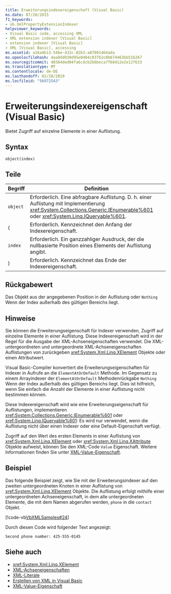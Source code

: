 ```yaml
---
title: Erweiterungsindexereigenschaft (Visual Basic)
ms.date: 07/20/2015
f1_keywords:
- vb.XmlPropertyExtensionIndexer
helpviewer_keywords:
- Visual Basic code, accessing XML
- XML extension indexer [Visual Basic]
- extension indexer [Visual Basic]
- XML [Visual Basic], accessing
ms.assetid: a16a4b13-54be-432c-82b3-a87091464ada
ms.openlocfilehash: 4aa8dd030d95e0404c037b2c8b674463bb51b267
ms.sourcegitcommit: 40364ded04fa6cdcb2b6beca7f68412e2e12f633
ms.translationtype: MT
ms.contentlocale: de-DE
ms.lasthandoff: 02/28/2019
ms.locfileid: "56972543"
---
```

# <a name="extension-indexer-property-visual-basic"></a>Erweiterungsindexereigenschaft (Visual Basic)
Bietet Zugriff auf einzelne Elemente in einer Auflistung.  
  
## <a name="syntax"></a>Syntax  
  
```  
object(index)  
```  
  
## <a name="parts"></a>Teile  
  
|Begriff|Definition|  
|---|---|  
|`object`|Erforderlich. Eine abfragbare Auflistung. D. h. einer Auflistung mit Implementierung <xref:System.Collections.Generic.IEnumerable%601> oder <xref:System.Linq.IQueryable%601>.|  
|(|Erforderlich. Kennzeichnet den Anfang der Indexereigenschaft.|  
|`index`|Erforderlich. Ein ganzzahliger Ausdruck, der die nullbasierte Position eines Elements der Auflistung angibt.|  
|)|Erforderlich. Kennzeichnet das Ende der Indexereigenschaft.|  
  
## <a name="return-value"></a>Rückgabewert  
 Das Objekt aus der angegebenen Position in der Auflistung oder `Nothing` Wenn der Index außerhalb des gültigen Bereichs liegt.  
  
## <a name="remarks"></a>Hinweise  
 Sie können die Erweiterungseigenschaft für Indexer verwenden, Zugriff auf einzelne Elemente in einer Auflistung. Diese Indexereigenschaft wird in der Regel für die Ausgabe der XML-Achseneigenschaften verwendet. Die XML-untergeordneten und untergeordnete XML-Achseneigenschaften Auflistungen von zurückgeben <xref:System.Xml.Linq.XElement> Objekte oder einen Attributwert.  
  
 Visual Basic-Compiler konvertiert die Erweiterungseigenschaften für Indexer in Aufrufe an die `ElementAtOrDefault` Methode. Im Gegensatz zu einem Arrayindexer der `ElementAtOrDefault` Methodenrückgabe `Nothing` Wenn der Index außerhalb des gültigen Bereichs liegt. Dies ist hilfreich, wenn Sie einfach die Anzahl der Elemente in einer Auflistung nicht bestimmen können.  
  
 Diese Indexereigenschaft wird wie eine Erweiterungseigenschaft für Auflistungen, implementieren <xref:System.Collections.Generic.IEnumerable%601> oder <xref:System.Linq.IQueryable%601>: Es wird nur verwendet, wenn die Auflistung nicht über einen Indexer oder eine Default-Eigenschaft verfügt.  
  
 Zugriff auf den Wert des ersten Elements in einer Auflistung von <xref:System.Xml.Linq.XElement> oder <xref:System.Xml.Linq.XAttribute> Objekte aufweist, können Sie den XML-Code `Value` Eigenschaft. Weitere Informationen finden Sie unter [XML-Value-Eigenschaft](../../../visual-basic/language-reference/xml-axis/xml-value-property.md).  
  
## <a name="example"></a>Beispiel  
 Das folgende Beispiel zeigt, wie Sie mit der Erweiterungsindexer auf den zweiten untergeordneten Knoten in einer Auflistung von <xref:System.Xml.Linq.XElement> Objekte. Die Auflistung erfolgt mithilfe einer untergeordneten Achseneigenschaft, in dem alle untergeordneten Elemente, die mit dem Namen abgerufen werden, `phone` in die `contact` Objekt.  
  
 [!code-vb[VbXMLSamples#24](~/samples/snippets/visualbasic/VS_Snippets_VBCSharp/VbXMLSamples/VB/XMLSamples11.vb#24)]  
  
 Durch diesen Code wird folgender Text angezeigt:  
  
 `Second phone number: 425-555-0145`  
  
## <a name="see-also"></a>Siehe auch
- <xref:System.Xml.Linq.XElement>
- [XML-Achseneigenschaften](../../../visual-basic/language-reference/xml-axis/index.md)
- [XML-Literale](../../../visual-basic/language-reference/xml-literals/index.md)
- [Erstellen von XML in Visual Basic](../../../visual-basic/programming-guide/language-features/xml/creating-xml.md)
- [XML-Value-Eigenschaft](../../../visual-basic/language-reference/xml-axis/xml-value-property.md)
